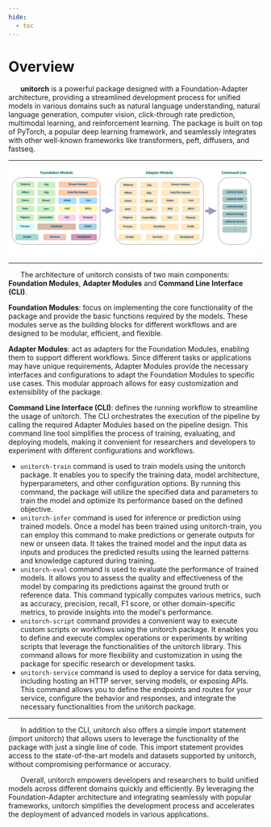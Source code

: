 ```yaml
---
hide:
  - toc
---
```


# Overview

&nbsp;&nbsp;&nbsp;&nbsp;&nbsp;&nbsp;**unitorch** is a powerful package designed with a Foundation-Adapter architecture, providing a streamlined development process for unified models in various domains such as natural language understanding, natural language generation, computer vision, click-through rate prediction, multimodal learning, and reinforcement learning. The package is built on top of PyTorch, a popular deep learning framework, and seamlessly integrates with other well-known frameworks like transformers, peft, diffusers, and fastseq.

<hr/>

![Overview](static/overview.png)

<hr/>

&nbsp;&nbsp;&nbsp;&nbsp;&nbsp;&nbsp;The architecture of unitorch consists of two main components: **Foundation Modules**, **Adapter Modules** and **Command Line Interface (CLI)**. 

**Foundation Modules**: focus on implementing the core functionality of the package and provide the basic functions required by the models. These modules serve as the building blocks for different workflows and are designed to be modular, efficient, and flexible.

**Adapter Modules**: act as adapters for the Foundation Modules, enabling them to support different workflows. Since different tasks or applications may have unique requirements, Adapter Modules provide the necessary interfaces and configurations to adapt the Foundation Modules to specific use cases. This modular approach allows for easy customization and extensibility of the package.

**Command Line Interface (CLI)**: defines the running workflow to streamline the usage of unitorch. The CLI orchestrates the execution of the pipeline by calling the required Adapter Modules based on the pipeline design. This command line tool simplifies the process of training, evaluating, and deploying models, making it convenient for researchers and developers to experiment with different configurations and workflows.

* `unitorch-train` command is used to train models using the unitorch package. It enables you to specify the training data, model architecture, hyperparameters, and other configuration options. By running this command, the package will utilize the specified data and parameters to train the model and optimize its performance based on the defined objective.
* `unitorch-infer` command is used for inference or prediction using trained models. Once a model has been trained using unitorch-train, you can employ this command to make predictions or generate outputs for new or unseen data. It takes the trained model and the input data as inputs and produces the predicted results using the learned patterns and knowledge captured during training.
* `unitorch-eval` command is used to evaluate the performance of trained models. It allows you to assess the quality and effectiveness of the model by comparing its predictions against the ground truth or reference data. This command typically computes various metrics, such as accuracy, precision, recall, F1 score, or other domain-specific metrics, to provide insights into the model's performance.
* `unitorch-script` command provides a convenient way to execute custom scripts or workflows using the unitorch package. It enables you to define and execute complex operations or experiments by writing scripts that leverage the functionalities of the unitorch library. This command allows for more flexibility and customization in using the package for specific research or development tasks.
* `unitorch-service` command is used to deploy a service for data serving, including hosting an HTTP server, serving models, or exposing APIs. This command allows you to define the endpoints and routes for your service, configure the behavior and responses, and integrate the necessary functionalities from the unitorch package.

<hr/>

&nbsp;&nbsp;&nbsp;&nbsp;&nbsp;&nbsp;In addition to the CLI, unitorch also offers a simple import statement (import unitorch) that allows users to leverage the functionality of the package with just a single line of code. This import statement provides access to the state-of-the-art models and datasets supported by unitorch, without compromising performance or accuracy.

&nbsp;&nbsp;&nbsp;&nbsp;&nbsp;&nbsp;Overall, unitorch empowers developers and researchers to build unified models across different domains quickly and efficiently. By leveraging the Foundation-Adapter architecture and integrating seamlessly with popular frameworks, unitorch simplifies the development process and accelerates the deployment of advanced models in various applications.